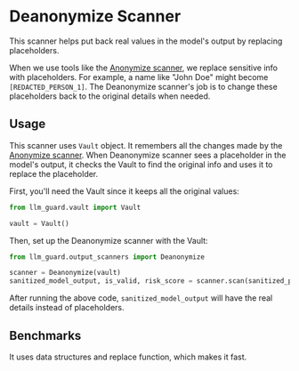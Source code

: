 # Deanonymize Scanner

This scanner helps put back real values in the model's output by replacing placeholders.

When we use tools like the [Anonymize scanner](../input_scanners/anonymize.md), we replace sensitive info with placeholders. For
example, a name like "John Doe" might become `[REDACTED_PERSON_1]`. The Deanonymize scanner's job is to change these
placeholders back to the original details when needed.

## Usage

This scanner uses `Vault` object. It remembers all the changes made by
the [Anonymize scanner](../input_scanners/anonymize.md). When Deanonymize scanner sees a placeholder in the model's
output, it checks the Vault to find the original info and uses it to replace the placeholder.

First, you'll need the Vault since it keeps all the original values:

```python
from llm_guard.vault import Vault

vault = Vault()
```

Then, set up the Deanonymize scanner with the Vault:

```python
from llm_guard.output_scanners import Deanonymize

scanner = Deanonymize(vault)
sanitized_model_output, is_valid, risk_score = scanner.scan(sanitized_prompt, model_output)
```

After running the above code, `sanitized_model_output` will have the real details instead of placeholders.

## Benchmarks

It uses data structures and replace function, which makes it fast.
